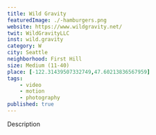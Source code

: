 ```yaml
---
title: Wild Gravity
featuredImage: ./-hamburgers.png
website: https://www.wildgravity.net/
twit: WildGravityLLC
inst: wild.gravity
category: W
city: Seattle
neighborhood: First Hill
size: Medium (11-40)
place: [-122.31439507332749,47.60213836567959]
tags:
    - video
    - motion
    - photography
published: true
---
```


Description

